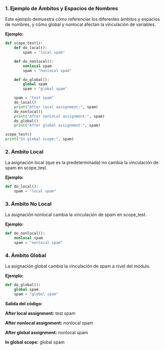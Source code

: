 ### 1. Ejemplo de Ámbitos y Espacios de Nombres

Este ejemplo demuestra cómo referenciar los diferentes ámbitos y espacios de nombres, y cómo global y nonlocal afectan la vinculación de variables.

**Ejemplo:**

```python
def scope_test():
    def do_local():
        spam = "local spam"

    def do_nonlocal():
        nonlocal spam
        spam = "nonlocal spam"

    def do_global():
        global spam
        spam = "global spam"

    spam = "test spam"
    do_local()
    print("After local assignment:", spam)
    do_nonlocal()
    print("After nonlocal assignment:", spam)
    do_global()
    print("After global assignment:", spam)

scope_test()
print("In global scope:", spam)
```

### 2. Ámbito Local

La asignación local (que es la predeterminada) no cambia la vinculación de spam en scope_test.

**Ejemplo:**

```python
def do_local():
    spam = "local spam"
```

### 3. Ámbito No Local

La asignación nonlocal cambia la vinculación de spam en scope_test.

**Ejemplo:**

```python
def do_nonlocal():
    nonlocal spam
    spam = "nonlocal spam"
```

### 4. Ámbito Global

La asignación global cambia la vinculación de spam a nivel del módulo.

**Ejemplo:**

```python
def do_global():
    global spam
    spam = "global spam"
```

**Salida del código:**

**After local assignment:** test spam

**After nonlocal assignment:** nonlocal spam

**After global assignment:** nonlocal spam

**In global scope:** global spam
